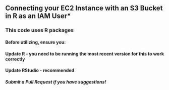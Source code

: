 ## Connecting your EC2 Instance with an S3 Bucket in R as an IAM User*
### This code uses R packages

#### Before utilizing, ensure you:
#### Update R - you need to be running the most recent version for this to work correctly
#### Update RStudio - recommended 

##### Submit a Pull Request if you have suggestions!
